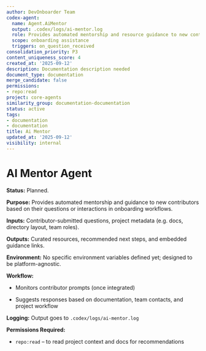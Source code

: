 ```yaml
---
author: DevOnboarder Team
codex-agent:
  name: Agent.AiMentor
  output: .codex/logs/ai-mentor.log
  role: Provides automated mentorship and resource guidance to new contributors
  scope: onboarding assistance
  triggers: on_question_received
consolidation_priority: P3
content_uniqueness_score: 4
created_at: '2025-09-12'
description: Documentation description needed
document_type: documentation
merge_candidate: false
permissions:
- repo:read
project: core-agents
similarity_group: documentation-documentation
status: active
tags:
- documentation
- documentation
title: Ai Mentor
updated_at: '2025-09-12'
visibility: internal
---
```


# AI Mentor Agent

**Status:** Planned.

**Purpose:** Provides automated mentorship and guidance to new contributors based on their questions or interactions in onboarding workflows.

**Inputs:** Contributor-submitted questions, project metadata (e.g. docs, directory layout, team roles).

**Outputs:** Curated resources, recommended next steps, and embedded guidance links.

**Environment:** No specific environment variables defined yet; designed to be platform-agnostic.

**Workflow:**

- Monitors contributor prompts (once integrated)

- Suggests responses based on documentation, team contacts, and project workflow

**Logging:** Output goes to `.codex/logs/ai-mentor.log`

**Permissions Required:**

- `repo:read` – to read project context and docs for recommendations
